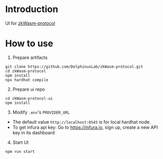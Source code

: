 # Introduction
UI for [zkWasm-protocol](https://github.com/DelphinusLab/zkWasm-protocol)

# How to use
1. Prepare artifacts
```
git clone https://github.com/DelphinusLab/zkWasm-protocol.git
cd zkWasm-protocol
npm install
npx hardhat compile
```
2. Prepare ui repo
```
cd zkWasm-protocol-ui
npm install
```
3. Modify `.env`'s `PROVIDER_URL`
- The default value `http://localhost:8545` is for local hardhat node.
- To get infura api key:
Go to https://infura.io, sign up, create a new API key in its dashboard

4. Start UI
```
npm run start
```